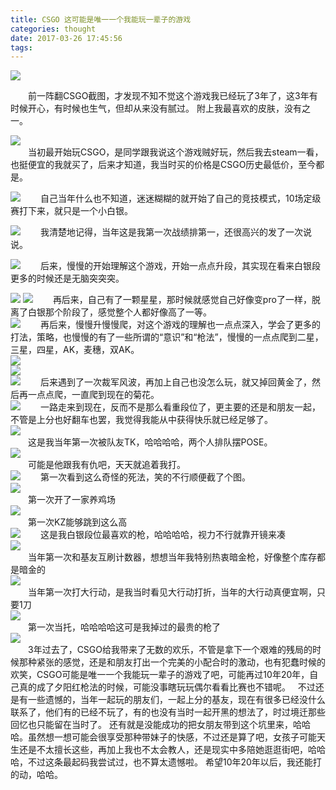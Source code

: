 ```yaml
---
title: CSGO 这可能是唯一一个我能玩一辈子的游戏
categories: thought
date: 2017-03-26 17:45:56
tags:
---
```

![](https://s2.ax1x.com/2019/08/07/e4Ox2V.jpg) 

&emsp;&emsp;前一阵翻CSGO截图，才发现不知不觉这个游戏我已经玩了3年了，这3年有时候开心，有时候也生气，但却从来没有腻过。 附上我最喜欢的皮肤，没有之一。    

![](https://s2.ax1x.com/2019/08/07/e4OcHH.jpg)  
&emsp;&emsp;当初最开始玩CSGO，是同学跟我说这个游戏贼好玩，然后我去steam一看，也挺便宜的我就买了，后来才知道，我当时买的价格是CSGO历史最低价，至今都是。   

![](https://s2.ax1x.com/2019/08/07/e4OzvT.jpg) 
&emsp;&emsp;自己当年什么也不知道，迷迷糊糊的就开始了自己的竞技模式，10场定级赛打下来，就只是一个小白银。  

![](https://s2.ax1x.com/2019/08/07/e4OyuD.jpg)
&emsp;&emsp;我清楚地记得，当年这是我第一次战绩排第一，还很高兴的发了一次说说。  

![](https://s2.ax1x.com/2019/08/07/e4ODgK.jpg) 
&emsp;&emsp;后来，慢慢的开始理解这个游戏，开始一点点升段，其实现在看来白银段更多的时候还是无脑突突突。  

![](https://s2.ax1x.com/2019/08/07/e4O2Ed.jpg)
![](https://s2.ax1x.com/2019/08/07/e4ORUA.jpg) 
&emsp;&emsp;再后来，自己有了一颗星星，那时候就感觉自己好像变pro了一样，脱离了白银那个阶段了，感觉整个人都好像高了一等。  
![](https://s2.ax1x.com/2019/08/07/e4OW4I.jpg) 
&emsp;&emsp;再后来，慢慢升慢慢爬，对这个游戏的理解也一点点深入，学会了更多的打法，策略，也慢慢的有了一些所谓的“意识”和“枪法”，慢慢的一点点爬到二星，三星，四星，AK，麦穗，双AK。  
![](https://s2.ax1x.com/2019/08/07/e4OhCt.jpg)  
![](https://s2.ax1x.com/2019/08/07/e4O48P.jpg)  
![](https://s2.ax1x.com/2019/08/07/e4O5gf.jpg)
&emsp;&emsp;后来遇到了一次裁军风波，再加上自己也没怎么玩，就又掉回黄金了，然后再一点点爬，一直爬到现在的菊花。  
![](https://s2.ax1x.com/2019/08/07/e4OIv8.jpg)
&emsp;&emsp;一路走来到现在，反而不是那么看重段位了，更主要的还是和朋友一起，不管是上分也好翻车也罢，我觉得我能从中获得快乐就已经足够了。  
![](https://s2.ax1x.com/2019/08/07/e4O7Dg.jpg)  
&emsp;&emsp;这是我当年第一次被队友TK，哈哈哈哈，两个人排队摆POSE。  
![](https://s2.ax1x.com/2019/08/07/e4OHbQ.jpg)  
&emsp;&emsp;可能是他跟我有仇吧，天天就追着我打。  
![](https://s2.ax1x.com/2019/08/07/e4OrjO.jpg)
&emsp;&emsp;第一次看到这么奇怪的死法，笑的不行顺便截了个图。  
![](https://s2.ax1x.com/2019/08/07/e4OjCq.jpg)  
&emsp;&emsp;第一次开了一家养鸡场  
![](https://s2.ax1x.com/2019/08/07/e4OO5n.jpg)  
&emsp;&emsp;第一次KZ能够跳到这么高  
![](https://s2.ax1x.com/2019/08/07/e4O6De.jpg) 
&emsp;&emsp;这是我白银段位最喜欢的枪，哈哈哈哈，视力不行就靠开镜来凑  
![](https://s2.ax1x.com/2019/08/07/e4OTKS.jpg)  
&emsp;&emsp;当年第一次和基友互刷计数器，想想当年我特别热衷暗金枪，好像整个库存都是暗金的  
![](https://s2.ax1x.com/2019/08/07/e4OqEj.jpg)  
&emsp;&emsp;当年第一次打大行动，是我当时看见大行动打折，当年的大行动真便宜啊，只要1刀  
![](https://s2.ax1x.com/2019/08/07/e4OLUs.jpg)  
&emsp;&emsp;第一次当托，哈哈哈哈这可是我掉过的最贵的枪了  
![](https://s2.ax1x.com/2019/08/07/e4Ov80.jpg)  
&emsp;&emsp;3年过去了，CSGO给我带来了无数的欢乐，不管是拿下一个艰难的残局的时候那种紧张的感觉，还是和朋友打出一个完美的小配合时的激动，也有犯蠢时候的欢笑，CSGO可能是唯一一个我能玩一辈子的游戏了吧，可能再过10年20年，自己真的成了夕阳红枪法的时候，可能没事瞎玩玩偶尔看看比赛也不错呢。   不过还是有一些遗憾的，当年一起玩的朋友们，一起上分的基友，现在有很多已经没什么联系了，他们有的已经不玩了，有的也没有当时一起开黑的想法了，时过境迁那些回忆也只能留在当时了。 还有就是没能成功的把女朋友带到这个坑里来，哈哈哈。虽然想一想可能会很享受那种带妹子的快感，不过还是算了吧，女孩子可能天生还是不太擅长这些，再加上我也不太会教人，还是现实中多陪她逛逛街吧，哈哈哈，不过这条最起码我尝试过，也不算太遗憾啦。 希望10年20年以后，我还能打的动，哈哈。